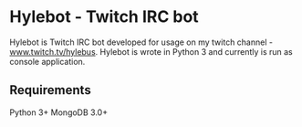 # Hylebot - Twitch IRC bot

Hylebot is Twitch IRC bot developed for usage on my twitch channel - www.twitch.tv/hylebus.
Hylebot is wrote in Python 3 and currently is run as console application.

## Requirements
Python 3+
MongoDB 3.0+
